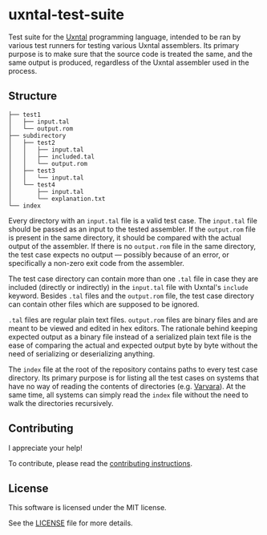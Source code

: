 # uxntal-test-suite

Test suite for the [Uxntal][uxntal] programming language, intended to be ran by various test runners for testing various Uxntal assemblers. Its primary purpose is to make sure that the source code is treated the same, and the same output is produced, regardless of the Uxntal assembler used in the process.

## Structure

```
├── test1
│   ├── input.tal
│   └── output.rom
├── subdirectory
│   ├── test2
│   │   ├── input.tal
│   │   ├── included.tal
│   │   └── output.rom
│   ├── test3
│   │   └── input.tal
│   └── test4
│       ├── input.tal
│       └── explanation.txt
└── index
```

Every directory with an `input.tal` file is a valid test case. The `input.tal` file should be passed as an input to the tested assembler. If the `output.rom` file is present in the same directory, it should be compared with the actual output of the assembler. If there is no `output.rom` file in the same directory, the test case expects no output &mdash; possibly because of an error, or specifically a non-zero exit code from the assembler.

The test case directory can contain more than one `.tal` file in case they are included (directly or indirectly) in the `input.tal` file with Uxntal's `include` keyword. Besides `.tal` files and the `output.rom` file, the test case directory can contain other files which are supposed to be ignored.

`.tal` files are regular plain text files. `output.rom` files are binary files and are meant to be viewed and edited in hex editors. The rationale behind keeping expected output as a binary file instead of a serialized plain text file is the ease of comparing the actual and expected output byte by byte without the need of serializing or deserializing anything.

The `index` file at the root of the repository contains paths to every test case directory. Its primary purpose is for listing all the test cases on systems that have no way of reading the contents of directories (e.g. [Varvara][varvara]). At the same time, all systems can simply read the `index` file without the need to walk the directories recursively.

## Contributing

I appreciate your help!

To contribute, please read the [contributing instructions](CONTRIBUTING.md).

## License

This software is licensed under the MIT license.

See the [LICENSE](LICENSE) file for more details.

[uxntal]: https://wiki.xxiivv.com/site/uxntal.html
[varvara]: https://wiki.xxiivv.com/site/varvara.html
